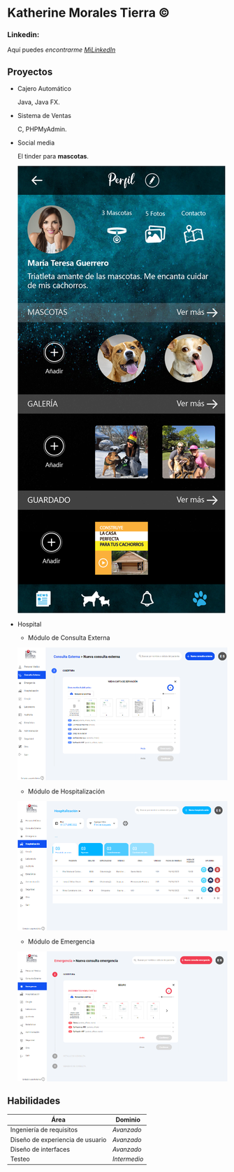 # Katherine Morales Tierra &copy;
### Linkedin:
Aquí puedes *encontrarme* [_MiLinkedIn_](https://www.linkedin.com/in/kathmoralest)
## Proyectos
* Cajero Automático

  Java, Java FX.
  
* Sistema de Ventas

  C, PHPMyAdmin.
  
* Social media

  El tinder para __mascotas__.

  ![PetPro](/images/petpro.png)
  
* Hospital
  
  - Módulo de Consulta Externa
  
  ![Consulta Externa](/images/cexterna.png)  

  - Módulo de Hospitalización
  
  ![Hospitalización](/images/hospitalizacion.png)

  - Módulo de Emergencia
  
  ![Emergencia- ](/images/emergencia.png)

## Habilidades

  | **Área** | **Dominio** |
  | - | - |
  | Ingeniería de requisitos | _Avanzado_ |
  | Diseño de experiencia de usuario | _Avanzado_ |
  | Diseño de interfaces | _Avanzado_ |
  | Testeo | _Intermedio_ |
